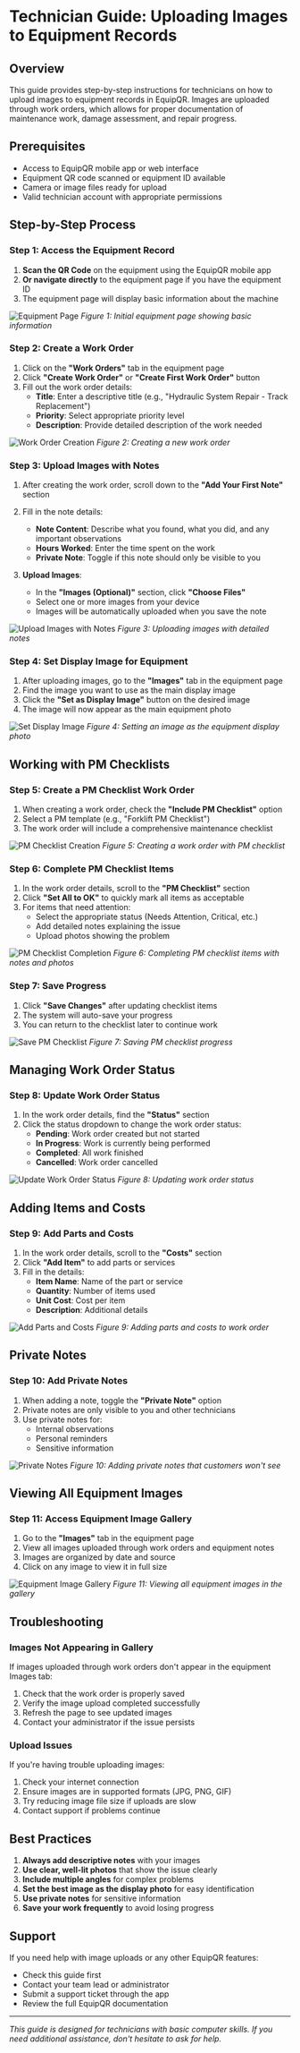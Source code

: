 # Technician Guide: Uploading Images to Equipment Records

## Overview

This guide provides step-by-step instructions for technicians on how to upload images to equipment records in EquipQR. Images are uploaded through work orders, which allows for proper documentation of maintenance work, damage assessment, and repair progress.

## Prerequisites

- Access to EquipQR mobile app or web interface
- Equipment QR code scanned or equipment ID available
- Camera or image files ready for upload
- Valid technician account with appropriate permissions

## Step-by-Step Process

### Step 1: Access the Equipment Record

1. **Scan the QR Code** on the equipment using the EquipQR mobile app
2. **Or navigate directly** to the equipment page if you have the equipment ID
3. The equipment page will display basic information about the machine

![Equipment Page](screenshots/01-equipment-page-initial.png)
*Figure 1: Initial equipment page showing basic information*

### Step 2: Create a Work Order

1. Click on the **"Work Orders"** tab in the equipment page
2. Click **"Create Work Order"** or **"Create First Work Order"** button
3. Fill out the work order details:
   - **Title**: Enter a descriptive title (e.g., "Hydraulic System Repair - Track Replacement")
   - **Priority**: Select appropriate priority level
   - **Description**: Provide detailed description of the work needed

![Work Order Creation](screenshots/03-work-order-creation-form.png)
*Figure 2: Creating a new work order*

### Step 3: Upload Images with Notes

1. After creating the work order, scroll down to the **"Add Your First Note"** section
2. Fill in the note details:
   - **Note Content**: Describe what you found, what you did, and any important observations
   - **Hours Worked**: Enter the time spent on the work
   - **Private Note**: Toggle if this note should only be visible to you

3. **Upload Images**:
   - In the **"Images (Optional)"** section, click **"Choose Files"**
   - Select one or more images from your device
   - Images will be automatically uploaded when you save the note

![Upload Images with Notes](screenshots/09-notes-section-with-image-upload.png)
*Figure 3: Uploading images with detailed notes*

### Step 4: Set Display Image for Equipment

1. After uploading images, go to the **"Images"** tab in the equipment page
2. Find the image you want to use as the main display image
3. Click the **"Set as Display Image"** button on the desired image
4. The image will now appear as the main equipment photo

![Set Display Image](screenshots/final-images-tab-state.png)
*Figure 4: Setting an image as the equipment display photo*

## Working with PM Checklists

### Step 5: Create a PM Checklist Work Order

1. When creating a work order, check the **"Include PM Checklist"** option
2. Select a PM template (e.g., "Forklift PM Checklist")
3. The work order will include a comprehensive maintenance checklist

![PM Checklist Creation](screenshots/04-work-order-form-with-pm-checklist.png)
*Figure 5: Creating a work order with PM checklist*

### Step 6: Complete PM Checklist Items

1. In the work order details, scroll to the **"PM Checklist"** section
2. Click **"Set All to OK"** to quickly mark all items as acceptable
3. For items that need attention:
   - Select the appropriate status (Needs Attention, Critical, etc.)
   - Add detailed notes explaining the issue
   - Upload photos showing the problem

![PM Checklist Completion](screenshots/06-pm-checklist-section.png)
*Figure 6: Completing PM checklist items with notes and photos*

### Step 7: Save Progress

1. Click **"Save Changes"** after updating checklist items
2. The system will auto-save your progress
3. You can return to the checklist later to continue work

![Save PM Checklist](screenshots/08-pm-checklist-after-set-all-ok.png)
*Figure 7: Saving PM checklist progress*

## Managing Work Order Status

### Step 8: Update Work Order Status

1. In the work order details, find the **"Status"** section
2. Click the status dropdown to change the work order status:
   - **Pending**: Work order created but not started
   - **In Progress**: Work is currently being performed
   - **Completed**: All work finished
   - **Cancelled**: Work order cancelled

![Update Work Order Status](screenshots/work-order-complete-view.png)
*Figure 8: Updating work order status*

## Adding Items and Costs

### Step 9: Add Parts and Costs

1. In the work order details, scroll to the **"Costs"** section
2. Click **"Add Item"** to add parts or services
3. Fill in the details:
   - **Item Name**: Name of the part or service
   - **Quantity**: Number of items used
   - **Unit Cost**: Cost per item
   - **Description**: Additional details

![Add Parts and Costs](screenshots/work-order-add-note-form.png)
*Figure 9: Adding parts and costs to work order*

## Private Notes

### Step 10: Add Private Notes

1. When adding a note, toggle the **"Private Note"** option
2. Private notes are only visible to you and other technicians
3. Use private notes for:
   - Internal observations
   - Personal reminders
   - Sensitive information

![Private Notes](screenshots/note-with-uploaded-image.png)
*Figure 10: Adding private notes that customers won't see*

## Viewing All Equipment Images

### Step 11: Access Equipment Image Gallery

1. Go to the **"Images"** tab in the equipment page
2. View all images uploaded through work orders and equipment notes
3. Images are organized by date and source
4. Click on any image to view it in full size

![Equipment Image Gallery](screenshots/images-tab-with-both-images.png)
*Figure 11: Viewing all equipment images in the gallery*

## Troubleshooting

### Images Not Appearing in Gallery

If images uploaded through work orders don't appear in the equipment Images tab:

1. Check that the work order is properly saved
2. Verify the image upload completed successfully
3. Refresh the page to see updated images
4. Contact your administrator if the issue persists

### Upload Issues

If you're having trouble uploading images:

1. Check your internet connection
2. Ensure images are in supported formats (JPG, PNG, GIF)
3. Try reducing image file size if uploads are slow
4. Contact support if problems continue

## Best Practices

1. **Always add descriptive notes** with your images
2. **Use clear, well-lit photos** that show the issue clearly
3. **Include multiple angles** for complex problems
4. **Set the best image as the display photo** for easy identification
5. **Use private notes** for sensitive information
6. **Save your work frequently** to avoid losing progress

## Support

If you need help with image uploads or any other EquipQR features:

- Check this guide first
- Contact your team lead or administrator
- Submit a support ticket through the app
- Review the full EquipQR documentation

---

*This guide is designed for technicians with basic computer skills. If you need additional assistance, don't hesitate to ask for help.*
